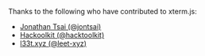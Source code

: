 Thanks to the following who have contributed to xterm.js:

- [Jonathan Tsai (@jontsai)](https://github.com/jontsai)
- [Hackoolkit (@hacktoolkit)](https://github.com/hacktoolkit)
- [l33t.xyz (@leet-xyz)](https://github.com/l33t-xyz)
